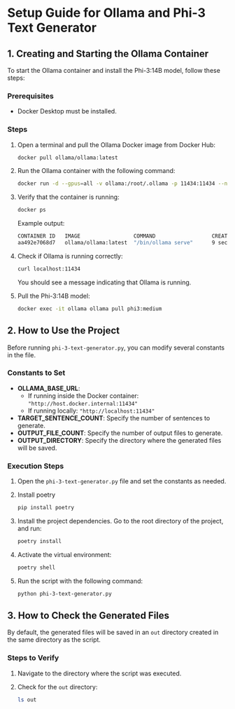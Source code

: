 # Setup Guide for Ollama and Phi-3 Text Generator

## 1. Creating and Starting the Ollama Container

To start the Ollama container and install the Phi-3:14B model, follow these steps:

### Prerequisites

- Docker Desktop must be installed.

### Steps

1. Open a terminal and pull the Ollama Docker image from Docker Hub:

   ```sh
   docker pull ollama/ollama:latest
   ```

2. Run the Ollama container with the following command:

   ```sh
   docker run -d --gpus=all -v ollama:/root/.ollama -p 11434:11434 --name ollama ollama/ollama
   ```

3. Verify that the container is running:

   ```sh
   docker ps
   ```

   Example output:

   ```sh
   CONTAINER ID   IMAGE                 COMMAND                  CREATED          STATUS          PORTS                     NAMES
   aa492e7068d7   ollama/ollama:latest  "/bin/ollama serve"      9 seconds ago    Up 8 seconds    0.0.0.0:11434->11434/tcp  ollama
   ```

4. Check if Ollama is running correctly:

   ```sh
   curl localhost:11434
   ```

   You should see a message indicating that Ollama is running.

5. Pull the Phi-3:14B model:

   ```sh
   docker exec -it ollama ollama pull phi3:medium
   ```

## 2. How to Use the Project

Before running `phi-3-text-generator.py`, you can modify several constants in the file.

### Constants to Set

- **OLLAMA_BASE_URL**:
  - If running inside the Docker container: `"http://host.docker.internal:11434"`
  - If running locally: `"http://localhost:11434"`
- **TARGET_SENTENCE_COUNT**: Specify the number of sentences to generate.
- **OUTPUT_FILE_COUNT**: Specify the number of output files to generate.
- **OUTPUT_DIRECTORY**: Specify the directory where the generated files will be saved.

### Execution Steps

1. Open the `phi-3-text-generator.py` file and set the constants as needed.
2. Install poetry
   ```sh
   pip install poetry
   ```
3. Install the project dependencies. Go to the root directory of the project, and run:
   ```sh
   poetry install
   ```
4. Activate the virtual environment:
   ```sh
   poetry shell
   ```
5. Run the script with the following command:

   ```sh
   python phi-3-text-generator.py
   ```

## 3. How to Check the Generated Files

By default, the generated files will be saved in an `out` directory created in the same directory as the script.

### Steps to Verify

1. Navigate to the directory where the script was executed.
2. Check for the `out` directory:

   ```sh
   ls out
   ```
